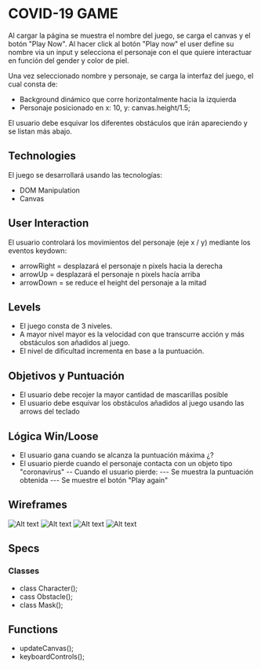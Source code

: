 # COVID-19 GAME

Al cargar la página se muestra el nombre del juego, se carga el canvas y el botón "Play Now".
Al hacer click al botón "Play now" el user define su nombre via un input y selecciona el personaje con el que quiere interactuar en función del gender y color de piel.

Una vez seleccionado nombre y personaje, se carga la interfaz del juego, el cual consta de: 

- Background dinámico que corre horizontalmente hacia la izquierda
- Personaje posicionado en x: 10, y: canvas.height/1.5;

El usuario debe esquivar los diferentes obstáculos que irán apareciendo y se listan más abajo.

## Technologies

El juego se desarrollará usando las tecnologías:

- DOM Manipulation
- Canvas

## User Interaction

El usuario controlará los movimientos del personaje (eje x / y) mediante los eventos keydown:

- arrowRight = desplazará el personaje n pixels hacia la derecha
- arrowUp = desplazará el personaje n pixels hacía arriba
- arrowDown = se reduce el height del personaje a la mitad

## Levels

- El juego consta de 3 niveles.
- A mayor nivel mayor es la velocidad con que transcurre acción y más obstáculos son añadidos al juego.
- El nivel de dificultad incrementa en base a la puntuación.

## Objetivos y Puntuación

- El usuario debe recojer la mayor cantidad de mascarillas posible
- El usuario debe esquivar los obstáculos añadidos al juego usando las arrows del teclado

## Lógica Win/Loose

- El usuario gana cuando se alcanza la puntuación máxima ¿?
- El usuario pierde cuando el personaje contacta con un objeto tipo "coronavirus"
-- Cuando el usuario pierde:
--- Se muestra la puntuación obtenida
--- Se muestre el botón "Play again"

## Wireframes

![Alt text](https://i.imgur.com/S58VEpP.jpg)
![Alt text](https://i.imgur.com/NeqZy7y.jpg)
![Alt text](https://i.imgur.com/ymUlZls.jpg)
![Alt text](https://i.imgur.com/fYfkuAV.jpg)


## Specs
### Classes

- class Character();
- cass Obstacle();
- class Mask();

## Functions

- updateCanvas(); 
- keyboardControls();

